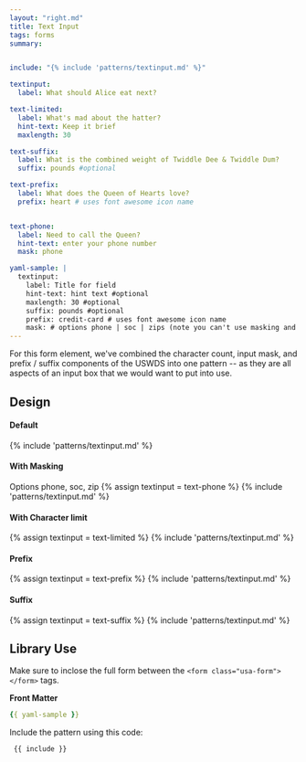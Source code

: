 ```yaml
---
layout: "right.md"
title: Text Input
tags: forms
summary:


include: "{% include 'patterns/textinput.md' %}"

textinput:
  label: What should Alice eat next?

text-limited:
  label: What's mad about the hatter?
  hint-text: Keep it brief
  maxlength: 30 

text-suffix:
  label: What is the combined weight of Twiddle Dee & Twiddle Dum?
  suffix: pounds #optional

text-prefix:
  label: What does the Queen of Hearts love?
  prefix: heart # uses font awesome icon name


text-phone:
  label: Need to call the Queen?
  hint-text: enter your phone number
  mask: phone 

yaml-sample: |
  textinput:
    label: Title for field
    hint-text: hint text #optional
    maxlength: 30 #optional
    suffix: pounds #optional
    prefix: credit-card # uses font awesome icon name
    mask: # options phone | soc | zips (note you can't use masking and prefix together)
---
```


For this form element, we've combined the character count, input mask, and prefix / suffix components of the USWDS into one pattern -- as they are all aspects of an input box that we would want to put into use.

## Design
#### Default
{% include 'patterns/textinput.md' %}

#### With Masking
Options phone, soc, zip
{% assign textinput = text-phone %}
{% include 'patterns/textinput.md' %}

#### With Character limit
{% assign textinput = text-limited %}
{% include 'patterns/textinput.md' %}

#### Prefix
{% assign textinput = text-prefix %}
{% include 'patterns/textinput.md' %}

#### Suffix
{% assign textinput = text-suffix %}
{% include 'patterns/textinput.md' %}

## Library Use
Make sure to inclose the full form between the `<form class="usa-form"> </form>` tags.


**Front Matter**
``` yml
{{ yaml-sample }}
```


Include the pattern using this code:

``` markdown
 {{ include }}
```
